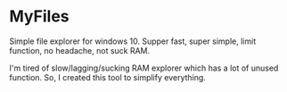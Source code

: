 # MyFiles
Simple file explorer for windows 10. Supper fast, super simple, limit function, no headache, not suck RAM.

I'm tired of slow/lagging/sucking RAM explorer which has a lot of unused function. So, I created this tool to simplify everything. 
